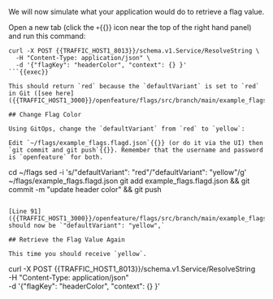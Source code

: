 We will now simulate what your application would do to retrieve a flag value.

Open a new tab (click the `+`{{}} icon near the top of the right hand panel) and run this command:

```
curl -X POST {{TRAFFIC_HOST1_8013}}/schema.v1.Service/ResolveString \
  -H "Content-Type: application/json" \
  -d '{"flagKey": "headerColor", "context": {} }'
```{{exec}}

This should return `red` because the `defaultVariant` is set to `red` in Git ([see here]({{TRAFFIC_HOST1_3000}}/openfeature/flags/src/branch/main/example_flags.flagd.json#L95)).

## Change Flag Color

Using GitOps, change the `defaultVariant` from `red` to `yellow`:

Edit `~/flags/example_flags.flagd.json`{{}} (or do it via the UI) then `git commit and git push`{{}}. Remember that the username and password is `openfeature` for both.

```
cd ~/flags
sed -i 's/"defaultVariant": "red"/"defaultVariant": "yellow"/g' ~/flags/example_flags.flagd.json
git add example_flags.flagd.json && git commit -m "update header color" && git push
```{{exec}}

[Line 91]({{TRAFFIC_HOST1_3000}}/openfeature/flags/src/branch/main/example_flags.flagd.json#L91) should now be `"defaultVariant": "yellow",`

## Retrieve the Flag Value Again

This time you should receive `yellow`.

```
curl -X POST {{TRAFFIC_HOST1_8013}}/schema.v1.Service/ResolveString \
  -H "Content-Type: application/json" \
  -d '{"flagKey": "headerColor", "context": {} }'
```{{exec}}